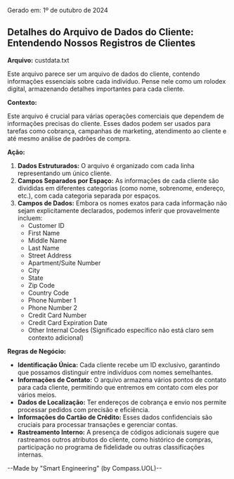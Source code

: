 Gerado em: 1º de outubro de 2024

##  Detalhes do Arquivo de Dados do Cliente: Entendendo Nossos Registros de Clientes

**Arquivo:**  custdata.txt

Este arquivo parece ser um arquivo de dados do cliente, contendo informações essenciais sobre cada indivíduo. Pense nele como um rolodex digital, armazenando detalhes importantes para cada cliente.

**Contexto:**

Este arquivo é crucial para várias operações comerciais que dependem de informações precisas do cliente. Esses dados podem ser usados para tarefas como cobrança, campanhas de marketing, atendimento ao cliente e até mesmo análise de padrões de compra.

**Ação:**

1. **Dados Estruturados:** O arquivo é organizado com cada linha representando um único cliente.
2. **Campos Separados por Espaço:** As informações de cada cliente são divididas em diferentes categorias (como nome, sobrenome, endereço, etc.), com cada categoria separada por espaços.
3. **Campos de Dados:** Embora os nomes exatos para cada informação não sejam explicitamente declarados, podemos inferir que provavelmente incluem:
    * Customer ID
    * First Name
    * Middle Name
    * Last Name
    * Street Address
    * Apartment/Suite Number
    * City
    * State
    * Zip Code
    * Country Code
    * Phone Number 1
    * Phone Number 2
    * Credit Card Number
    * Credit Card Expiration Date
    * Other Internal Codes (Significado específico não está claro sem contexto adicional)

**Regras de Negócio:**

* **Identificação Única:** Cada cliente recebe um ID exclusivo, garantindo que possamos distinguir entre indivíduos com nomes semelhantes.
* **Informações de Contato:** O arquivo armazena vários pontos de contato para cada cliente, permitindo que entremos em contato com eles por vários meios.
* **Dados de Localização:** Ter endereços de cobrança e envio nos permite processar pedidos com precisão e eficiência.
* **Informações do Cartão de Crédito:** Esses dados confidenciais são cruciais para processar transações e gerenciar contas.
* **Rastreamento Interno:** A presença de códigos adicionais sugere que rastreamos outros atributos do cliente, como histórico de compras, participação no programa de fidelidade ou outras classificações internas.

--Made by "Smart Engineering" (by Compass.UOL)--